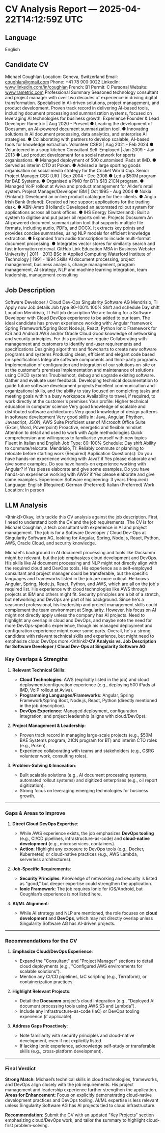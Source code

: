 # CV Analysis Report — 2025-04-22T14:12:59Z UTC

## Language
English

## Candidate CV
Michael Coughlan
Location: Geneva, Switzerland
Email: coughlan@gmail.com
Phone: +41 78 900 0022
LinkedIn: www.linkedin.com/in/coughlan
French: B1
Permit: C
Personal Website: www.rametric.com
Professional Summary
Seasoned technology consultant and project manager with over two decades of experience in
driving digital transformation. Specialised in AI-driven solutions, project management, and
product development. Proven track record in delivering AI-based tools, including document
processing and summarization systems, focused on leveraging AI technologies for business
growth.
Experience
Founder & Lead Developer
Rametric | Aug 2020 - Present
● Leading the development of Docsumm, an AI-powered document summarization tool.
● Innovating solutions in AI document processing, data analytics, and enterprise AI
strategies.
● Collaborating with partners to develop scalable, AI-based tools for knowledge extraction.
Volunteer
CSRG | Aug 2021 - Feb 2024
● Volunteered in a soup kitchen
Consultant
Self-Employed | Jan 2009 - Jan 2013
● Led product development for a social network for sports organisations.
● Managed deployment of 500 customised iPads at IMD.
● Served as interim CTO at Poken.
● Advised a large sporting goods organisation on social media strategy for the Cricket
World Cup.
Senior Project Manager
CSC (UK) | Sep 2004 - Dec 2008
● Led a $50M program for BAE Systems.
● Organised a PMO for BT’s $1B 21CN program.
● Managed VoIP rollout at Aviva and product management for Allder’s retail system.
Project Manager/Developer
IBM | Oct 1995 - Aug 2004
● Nokia (Finland): Developed an online product catalogue for their clients.
● Anglo Irish Bank (Ireland): Created ad hoc support applications for the trading desk.
● ABN-Amro (Holland): Developed an automated rollout system for applications across
all bank offices.
● IHS Energy (Switzerland): Built a system to digitise and put paper oil reports online.
Projects
Docsumm
An AI-powered document summarization tool that supports multiple file formats, including audio,
PDFs, and DOCX. It extracts key points and provides concise summaries, using NLP models for
efficient knowledge extraction.
● Expanded from audio transcription to include multi-format document processing.
● Integrates vector stores for similarity search and fast information retrieval.
GitHub Link
Education
MBA in Business
Webster University | 2011 - 2013
BSc in Applied Computing
Waterford Institute of Technology | 1991 - 1994
Skills
AI document processing, project management, business analysis, change management,
program management, AI strategy, NLP and machine learning integration, team leadership,
management consulting


## Job Description
Software Developer / Cloud Dev-Ops
Singularity Software AG
Mendrisio, TI
Apply now
Job details
Job type
80-100%
100%
Shift and schedule
Day shift
Location
Mendrisio, TI
Full job description
We are looking for a Software Developer with Cloud DevOps experience to be added to our team. The
ideal candidate has proven experience working with:
Angular framework
Spring Framework/Spring Boot
Node.js, React, Python
Ionic Framework for iOS and Android
AWS and/or Oracle Cloud
Good knowledge of networking and security principles.
For this position we require
Collaborating with management and customers to identify end-user requirements and
specifications
Designing algorithms and flowcharts to create new software programs and systems
Producing clean, efficient and elegant code based on specifications
Integrate software components and third-party programs.
Implementation of configuration and integration of our solutions on-site or at the customer's
premises
Implementation and maintenance of solutions using CI/CD systems
Troubleshoot, debug and upgrade existing software.
Gather and evaluate user feedback.
Developing technical documentation to guide future software development projects
Excellent communication and organizational skills, and the ability to stay focused on completing
tasks and meeting goals within a busy workspace
Availability to travel, if required, to work directly at the customer's premises
Your profile:
Higher technical education in computer science
Very good knowledge of scalable and distributed software architectures
Very good knowledge of design patterns in software development
Very good skills in: Java, Angular, Phython, Javascript, JSON, AWS Suite
Proficient user of Microsoft Office Suite (Excel, Word, Powerpoint)
Proactive, energetic and flexible mindset
Attention to detail and used to work with Agile methodologies
Quick comprehension and willingness to familiarise yourself with new topics
Fluent in Italian and English
Job Type: 80-100%
Schedule:
Day shift
Ability to commute/relocate:
Mendrisio, TI: Reliably commute or planning to relocate before starting work (Required)
Application Question(s):
Do you have hands-on experience working with Java? if Yes please elaborate and give some
examples.
Do you have hands-on experience working with Angular? if Yes please elaborate and give some
examples.
Do you have hands-on experience working with AWS? if Yes please elaborate and give some
examples.
Experience:
Software engineering: 3 years (Required)
Language:
English (Required)
German (Preferred)
Italian (Preferred)
Work Location: In person



## LLM Analysis
◁think▷Okay, let's tackle this CV analysis against the job description. First, I need to understand both the CV and the job requirements. The CV is for Michael Coughlan, a tech consultant with experience in AI and project management. The job is for a Software Developer / Cloud Dev-Ops at Singularity Software AG, looking for Angular, Spring, Node.js, React, Python, AWS, Oracle Cloud, and security knowledge.

Michael's background in AI document processing and tools like Docsumm might be relevant, but the job emphasizes cloud development and DevOps. His skills like AI document processing and NLP might not directly align with the required cloud and DevOps tools. His experience as a self-employed consultant and project manager could be transferable, but the specific languages and frameworks listed in the job are more critical. He knows Angular, Spring, Node.js, React, Python, and AWS, which are all on the job's required list. His experience with cloud technologies like AWS through projects at IBM and others might fit. Security principles are a bit of a stretch, but networking and DevOps are part of his background. Since he's a seasoned professional, his leadership and project management skills could complement the team environment at Singularity. However, his focus on AI might not directly apply unless the company has AI projects. Need to highlight any overlap in cloud and DevOps, and maybe note the need for more DevOps-specific experience, though his managed deployment and configuration experience might cover some parts. Overall, he's a strong candidate with relevant technical skills and experience, but might need to emphasize cloud DevOps more.◁/think▷**CV Analysis vs. Job Description for Software Developer / Cloud Dev-Ops at Singularity Software AG**  

### **Key Overlaps & Strengths**  
1. **Relevant Technical Skills**:  
   - **Cloud Technologies**: AWS (explicitly listed in the job) and cloud deployment/configuration experience (e.g., deploying 500 iPads at IMD, VoIP rollout at Aviva).  
   - **Programming Languages/Frameworks**: Angular, Spring Framework/Spring Boot, Node.js, React, Python (directly mentioned in the job description).  
   - **DevOps Experience**: Managed deployment, configuration integration, and project leadership (aligns with cloud/DevOps).  

2. **Project Management & Leadership**:  
   - Proven track record in managing large-scale projects (e.g., $50M BAE Systems program, 21CN program for BT) and interim CTO roles (e.g., Poken).  
   - Experience collaborating with teams and stakeholders (e.g., CSRG volunteer work, consulting roles).  

3. **Problem-Solving & Innovation**:  
   - Built scalable solutions (e.g., AI document processing systems, automated rollout systems) and digitized enterprises (e.g., oil report digitization).  
   - Strong focus on leveraging emerging technologies for business growth.  

---

### **Gaps & Areas to Improve**  
1. **Direct Cloud DevOps Expertise**:  
   - While AWS experience exists, the job emphasizes **DevOps tooling** (e.g., CI/CD pipelines, infrastructure-as-code) and **cloud-native development** (e.g., microservices, containers).  
   - **Action**: Highlight any exposure to DevOps tools (e.g., Docker, Kubernetes) or cloud-native practices (e.g., AWS Lambda, serverless architectures).  

2. **Job-Specific Requirements**:  
   - **Security Principles**: Knowledge of networking and security is listed as "good," but deeper expertise could strengthen the application.  
   - **Ionic Framework**: The job requires Ionic for iOS/Android, but Coughlan’s experience is not listed here.  

3. **AI/ML Alignment**:  
   - While AI strategy and NLP are mentioned, the role focuses on **cloud development** and **DevOps**, which may not directly overlap unless Singularity Software AG has AI-driven projects.  

---

### **Recommendations for the CV**  
1. **Emphasize Cloud/DevOps Experience**:  
   - Expand the "Consultant" and "Project Manager" sections to detail cloud deployments (e.g., "Configured AWS environments for scalable solutions").  
   - Mention any CI/CD pipelines, IaC scripting (e.g., Terraform), or containerization practices.  

2. **Highlight Relevant Projects**:  
   - Detail the **Docsumm** project’s cloud integration (e.g., "Deployed AI document processing tools using AWS S3 and Lambda").  
   - Include any infrastructure-as-code (IaC) or DevOps tooling experience (if applicable).  

3. **Address Gaps Proactively**:  
   - Note familiarity with security principles and cloud-native development, even if not explicitly listed.  
   - If lacking Ionic experience, acknowledge self-study or transferable skills (e.g., cross-platform development).  

---

### **Final Verdict**  
**Strong Match**: Michael’s technical skills in cloud technologies, frameworks, and DevOps align closely with the job requirements. His project management and leadership experience further strengthen the application.  
**Areas for Enhancement**: Focus on explicitly demonstrating cloud-native development practices and DevOps tooling. AI/ML expertise is less relevant unless Singularity Software AG has AI projects tied to cloud infrastructure.  

**Recommendation**: Submit the CV with an updated "Key Projects" section emphasizing cloud/DevOps work, and tailor the summary to highlight cloud-first problem-solving.
